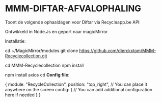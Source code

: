 # MMM-DIFTAR-AFVALOPHALING
Toont de volgende ophaaldagen voor Diftar via Recycleapp.be API

Ontwikkeld in Node.Js en geport naar magicMirror

Installatie:

cd ~/MagicMirror/modules 
git clone https://github.com/dierckxtom/MMM-Recyclecollection.git

cd MMM-Recyclecollection
npm install 


npm install axios
cd
**Config file:**

{
  module: "RecycleCollection",
  position: "top_right", // You can place it anywhere on the screen
  config: {
    // You can add additional configuration here if needed
  }
}


